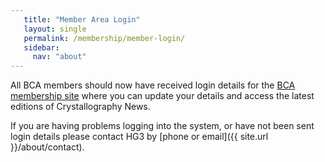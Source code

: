 ```yaml
---
   title: "Member Area Login"
   layout: single
   permalink: /membership/member-login/
   sidebar:
     nav: "about"
---
```




All BCA members should now have received login details for the [BCA membership site](https://hg3.co.uk/bca/members.aspx) where you can update your details and access the latest editions of Crystallography News.

If you are having problems logging into the system, or have not been sent login details please contact HG3 by [phone or email]({{ site.url }}/about/contact).


